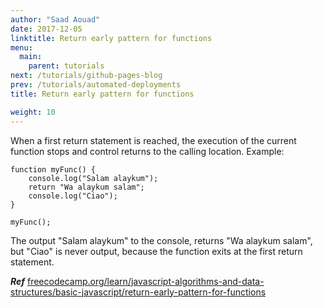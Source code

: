 ```yaml
---
author: "Saad Aouad"
date: 2017-12-05
linktitle: Return early pattern for functions
menu:
  main:
    parent: tutorials
next: /tutorials/github-pages-blog
prev: /tutorials/automated-deployments
title: Return early pattern for functions

weight: 10
---
```


When a first return statement is reached, the execution of the current function stops and control returns to the calling location. Example:

```
function myFunc() {
    console.log("Salam alaykum");
    return "Wa alaykum salam";
    console.log("Ciao");
}

myFunc();
```

The output "Salam alaykum" to the console, returns "Wa alaykum salam", but "Ciao" is never output, because the function exits at the first return statement.

***Ref*** <a href="https://www.freecodecamp.org/learn/javascript-algorithms-and-data-structures/basic-javascript/return-early-pattern-for-functions" target="_blank" rel="noopener noreferrer">freecodecamp.org/learn/javascript-algorithms-and-data-structures/basic-javascript/return-early-pattern-for-functions</a>
